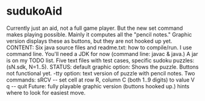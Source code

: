 # sudukoAid
Currently just an aid, not a full game player. But the new set command
makes playing possible. Mainly it computes all the "pencil notes." Graphic
version displays these as buttons, but they are not hooked up yet.
CONTENT:
Six java source files and readme.txt: how to compile/run. I use command line.
You'll need a JDK for now (command line: javac & java.) A jar is on my TODO list.
Five text files with test cases, specific sudoku puzzles: (sN.sdk, N=1..5).
STATUS:
  default graphic option: Shows the puzzle. Buttons not functional yet.
  -tty option: text version of puzzle with pencil notes. Two commands: 
	sRCV -- set cell at row R, column C (both 1..9 digits) to value V 
	q    -- quit
Future:
  fully playable graphic version (buttons hooked up.)
  hints where to look for easiest move.
